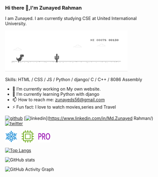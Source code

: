 ### Hi there 👋,I'm Zunayed Rahman

I am Zunayed. I am currently studying CSE at United International University.

<img src="https://github.com/RahmanZunayed/RahmanZunayed/blob/main/jump%20on%20it.gif" width="400" />

Skills: HTML / CSS / JS / Python / django/ C / C++ / 8086 Assembly

- 🔭 I’m currently working on My own website. 
- 🌱 I’m currently learning Python with django 
- 📫 How to reach me: zunayeds56@gmail.com 
- ⚡ Fun fact: I love to watch movies,series and Travel  


[<img src='https://cdn.jsdelivr.net/npm/simple-icons@3.0.1/icons/github.svg' alt='github' height='40'>](https://github.com/RahmanZunayed)  [<img src='https://cdn.jsdelivr.net/npm/simple-icons@3.0.1/icons/linkedin.svg' alt='linkedin' height='40'>](https://www.linkedin.com/in/Md.Zunayed Rahman/)  [<img src='https://cdn.jsdelivr.net/npm/simple-icons@3.0.1/icons/twitter.svg' alt='twitter' height='40'>](https://twitter.com/Zshawon12)  

<a href='https://archiveprogram.github.com/'><img src='https://raw.githubusercontent.com/acervenky/animated-github-badges/master/assets/acbadge.gif' width='40' height='40'></a> <a href='https://docs.github.com/en/developers'><img src='https://raw.githubusercontent.com/acervenky/animated-github-badges/master/assets/devbadge.gif' width='40' height='40'></a> <a href='https://github.com/pricing'><img src='https://raw.githubusercontent.com/acervenky/animated-github-badges/master/assets/pro.gif' width='40' height='40'></a> 

[![Top Langs](https://github-readme-stats.vercel.app/api/top-langs/?username=RahmanZunayed)](https://github.com/anuraghazra/github-readme-stats)

![GitHub stats](https://github-readme-stats.vercel.app/api?username=RahmanZunayed&show_icons=true&count_private=true)  

![GitHub Activity Graph](https://activity-graph.herokuapp.com/graph?username=RahmanZunayed)  

